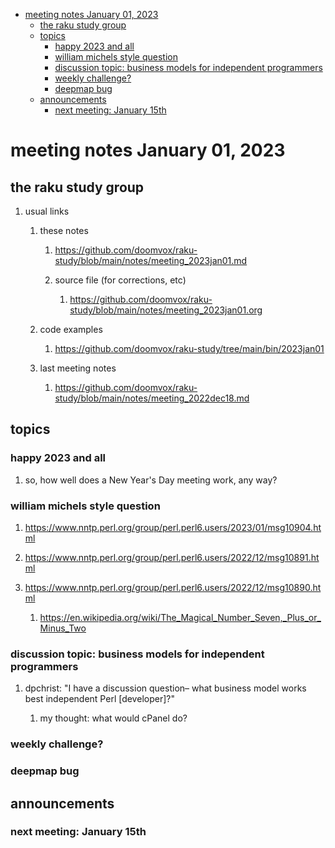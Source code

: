 - [meeting notes January 01, 2023](#org52281af)
  - [the raku study group](#orgaee7adf)
  - [topics](#orge2573ff)
    - [happy 2023 and all](#orgdb901b1)
    - [william michels style question](#orgac9b69d)
    - [discussion topic: business models for independent programmers](#org2fa695f)
    - [weekly challenge?](#orgd37df76)
    - [deepmap bug](#org267ec77)
  - [announcements](#org3ad7e61)
    - [next meeting: January 15th](#orgf912d76)


<a id="org52281af"></a>

# meeting notes January 01, 2023


<a id="orgaee7adf"></a>

## the raku study group

1.  usual links

    1.  these notes
    
        1.  <https://github.com/doomvox/raku-study/blob/main/notes/meeting_2023jan01.md>
        
        2.  source file (for corrections, etc)
        
            1.  <https://github.com/doomvox/raku-study/blob/main/notes/meeting_2023jan01.org>
    
    2.  code examples
    
        1.  <https://github.com/doomvox/raku-study/tree/main/bin/2023jan01>
    
    3.  last meeting notes
    
        1.  <https://github.com/doomvox/raku-study/blob/main/notes/meeting_2022dec18.md>


<a id="orge2573ff"></a>

## topics


<a id="orgdb901b1"></a>

### happy 2023 and all

1.  so, how well does a New Year's Day meeting work, any way?


<a id="orgac9b69d"></a>

### william michels style question

1.  <https://www.nntp.perl.org/group/perl.perl6.users/2023/01/msg10904.html>

2.  <https://www.nntp.perl.org/group/perl.perl6.users/2022/12/msg10891.html>

3.  <https://www.nntp.perl.org/group/perl.perl6.users/2022/12/msg10890.html>

    1.  <https://en.wikipedia.org/wiki/The_Magical_Number_Seven,_Plus_or_Minus_Two>


<a id="org2fa695f"></a>

### discussion topic: business models for independent programmers

1.  dpchrist: "I have a discussion question&#x2013; what business model works best independent Perl [developer]?"

    1.  my thought: what would cPanel do?


<a id="orgd37df76"></a>

### weekly challenge?


<a id="org267ec77"></a>

### deepmap bug


<a id="org3ad7e61"></a>

## announcements


<a id="orgf912d76"></a>

### next meeting: January 15th
